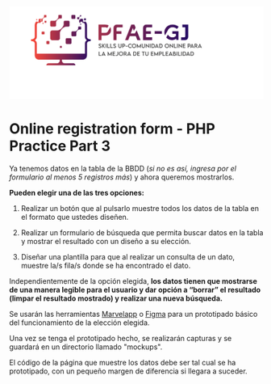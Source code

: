 ![frodriFulp - GitHub Profile](https://raw.githubusercontent.com/frodriFulp/PHP-practic-SKILLS_UP/main/propuesta-logo-pfae.png)
# Online registration form - PHP Practice Part 3  

  
Ya tenemos datos en la tabla de la BBDD (*si no es así, ingresa por el formulario al menos 5 registros más*) y ahora queremos mostrarlos.

**Pueden elegir una de las tres opciones:**

1. Realizar un botón que al pulsarlo muestre todos los datos de la tabla en el formato que ustedes diseñen.

2. Realizar un formulario de búsqueda que permita buscar datos en la tabla y mostrar el resultado con un diseño a su elección.

3. Diseñar una plantilla para que al realizar un consulta de un dato, muestre la/s fila/s donde se ha encontrado el dato. 


Independientemente de la opción elegida, **los datos tienen que mostrarse de una manera legible para el usuario y dar opción a “borrar” el resultado (limpar el resultado mostrado) y realizar una nueva búsqueda.**

Se usarán las herramientas [Marvelapp](https://marvelapp.com/) o [Figma](https://www.figma.com/) para un prototipado básico del funcionamiento de la elección elegida.

Una vez se tenga el prototipado hecho, se realizarán capturas y se guardará en un directorio llamado "mockups".

El código de la página que muestre los datos debe ser tal cual se ha prototipado, con un pequeño margen de diferencia si llegara a suceder.